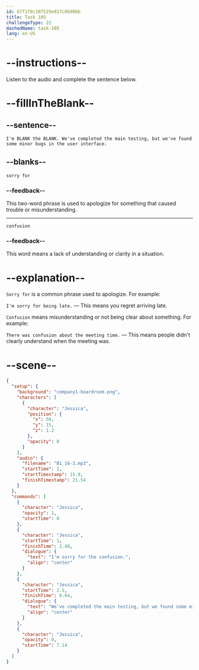```yaml
---
id: 67f1f8c107529e817c0b90bb
title: Task 105
challengeType: 22
dashedName: task-105
lang: en-US
---
```


<!-- (Audio) Jessica: I'm sorry for the confusion. We've completed the main testing, but we've found some minor bugs in the user interface. -->

# --instructions--

Listen to the audio and complete the sentence below.

# --fillInTheBlank--

## --sentence--

`I'm BLANK the BLANK. We've completed the main testing, but we've found some minor bugs in the user interface.`

## --blanks--

`sorry for`

### --feedback--

This two-word phrase is used to apologize for something that caused trouble or misunderstanding.

---

`confusion`

### --feedback--

This word means a lack of understanding or clarity in a situation.

# --explanation--

`Sorry for` is a common phrase used to apologize. For example:

`I'm sorry for being late.` — This means you regret arriving late.

`Confusion` means misunderstanding or not being clear about something. For example:

`There was confusion about the meeting time.` — This means people didn't clearly understand when the meeting was.

# --scene--

```json
{
  "setup": {
    "background": "company1-boardroom.png",
    "characters": [
      {
        "character": "Jessica",
        "position": {
          "x": 50,
          "y": 15,
          "z": 1.2
        },
        "opacity": 0
      }
    ],
    "audio": {
      "filename": "B1_16-3.mp3",
      "startTime": 1,
      "startTimestamp": 15.9,
      "finishTimestamp": 21.54
    }
  },
  "commands": [
    {
      "character": "Jessica",
      "opacity": 1,
      "startTime": 0
    },
    {
      "character": "Jessica",
      "startTime": 1,
      "finishTime": 2.48,
      "dialogue": {
        "text": "I'm sorry for the confusion.",
        "align": "center"
      }
    },
    {
      "character": "Jessica",
      "startTime": 2.5,
      "finishTime": 6.64,
      "dialogue": {
        "text": "We've completed the main testing, but we found some minor bugs in the user interface.",
        "align": "center"
      }
    },
    {
      "character": "Jessica",
      "opacity": 0,
      "startTime": 7.14
    }
  ]
}
```

